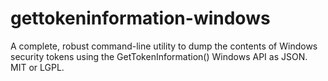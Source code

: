 # gettokeninformation-windows
A complete, robust command-line utility to dump the contents of Windows security tokens using the GetTokenInformation() Windows API as JSON.  MIT or LGPL.

